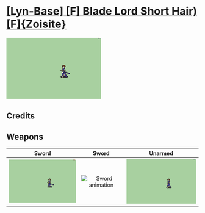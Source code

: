 # [\[Lyn-Base\] \[F\] Blade Lord Short Hair\)\[F\]{Zoisite}](./)

<img src="./1.%20Sword/Sword_000.png" alt="[Lyn-Base] [F] Blade Lord Short Hair)[F]{Zoisite} standing" />

## Credits



## Weapons


|Sword |Sword |Unarmed |
|  :---: | :---: | :---: |
| <img alt="Sword animation" src="./1.%20Sword/Sword.gif" /> | <img alt="Sword animation" src="./1.%20Sword%20(Sol%20Katti)/Sword.gif" /> | <img alt="Unarmed animation" src="./8.%20Unarmed/Unarmed.gif" /> |
